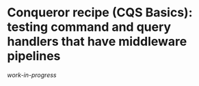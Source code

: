 # Conqueror recipe (CQS Basics): testing command and query handlers that have middleware pipelines

_work-in-progress_
